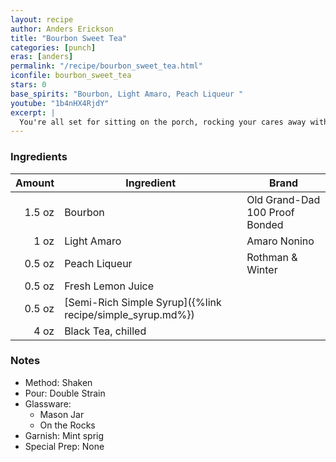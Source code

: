 ```yaml
---
layout: recipe
author: Anders Erickson
title: "Bourbon Sweet Tea"
categories: [punch]
eras: [anders]
permalink: "/recipe/bourbon_sweet_tea.html"
iconfile: bourbon_sweet_tea
stars: 0
base_spirits: "Bourbon, Light Amaro, Peach Liqueur "
youtube: "1b4nHX4RjdY"
excerpt: |
  You're all set for sitting on the porch, rocking your cares away with this boozy take on the iconic Sweet Tea.
---
```


### Ingredients

| Amount | Ingredient                                                | Brand                          |
| -----: | --------------------------------------------------------- | ------------------------------ |
| 1.5 oz | Bourbon                                                   | Old Grand-Dad 100 Proof Bonded |
|   1 oz | Light Amaro                                               | Amaro Nonino                   |
| 0.5 oz | Peach Liqueur                                             | Rothman & Winter               |
| 0.5 oz | Fresh Lemon Juice                                         |
| 0.5 oz | [Semi-Rich Simple Syrup]({%link recipe/simple_syrup.md%}) |
|   4 oz | Black Tea, chilled                                        |

### Notes

- Method: Shaken
- Pour: Double Strain
- Glassware:
  - Mason Jar
  - On the Rocks
- Garnish: Mint sprig
- Special Prep: None
